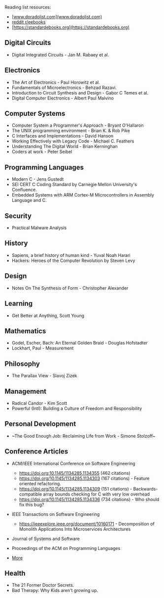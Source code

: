 Reading list resources:
 - [www.doradolist.com](www.doradolist.com)
 - [reddit r/eebooks](https://www.reddit.com/r/eebooks/)
 - [https://standardebooks.org](https://standardebooks.org)

## Digital Circuits

- Digital Integrated Circuits - Jan M. Rabaey et al.

## Electronics

- The Art of Electronics - Paul Horowitz et al.
- Fundamentals of Microelectronics - Behzad Razavi.
- Introduction to Circuit Synthesis and Design - Gabor C Temes et al.
- Digital Computer Electronics - Albert Paul Malvino

## Computer Systems

- Computer System a Programmer's Approach - Bryant O'Hallaron
- The UNIX programming environment - Brian K. & Rob Pike
- C Interfaces and Implementations - David Hanson
- Working Effectively with Legacy Code - Michael C. Feathers
- Understanding The Digital World - Brian Kerninghan
- Coders at work - Peter Seibel

## Programming Languages

- Modern C - Jens Gustedt
- SEI CERT C Coding Standard by Carnegie Mellon University's Confluence.
- Embedded Systems with ARM Cortex-M Microcontrollers in Assembly Language and C.

## Security

- Practical Malware Analysis

## History

- Sapiens, a brief history of human kind - Yuval Noah Harari
- Hackers: Heroes of the Computer Revolution by Steven Levy

## Design

- Notes On The Synthesis of Form - Christopher Alexander

## Learning

- Get Better at Anything, Scott Young

## Mathematics

- Godel, Escher, Bach: An Eternal Golden Braid - Douglas Hofstadter
- Lockhart, Paul - Measurement

## Philosophy

- The Parallax View - Slavoj Zizek

## Management

- Radical Candor - Kim Scott
- Powerful (Intl): Building a Culture of Freedom and Responsibility 

## Personal Development

- ~The Good Enough Job: Reclaiming Life from Work - Simone Stolzoff~

## Conference Articles

- ACM/IEEE International Conference on Software Engineering
  - https://doi.org:10.1145/1134285.1134355 (462 citations)
  - https://doi.org/10.1145/1134285.1134303 (167 citations) - Feature oriented refactoring.
  - https://doi.org/10.1145/1134285.1134309 (151 citations) - Backwards-compatible array bounds checking for C with very low overhead
  - https://doi.org/10.1145/1134285.1134336 (734 citations) - Who should fix this bug?

- IEEE Transactions on Software Engineering
  - https://ieeexplore.ieee.org/document/10160171 - Decomposition of Monolith Applications Into Microservices Architectures
- Journal of Systems and Software
- Proceedings of the ACM on Programming Languages
- [More](https://scholar.google.com/citations?view_op=top_venues&hl=en&vq=eng_softwaresystems)

## Health

- The 21 Former Doctor Secrets.
- Bad Therapy: Why Kids aren't growing up.
